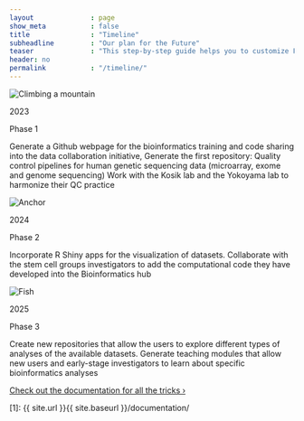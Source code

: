 ```yaml
---
layout              : page
show_meta           : false
title               : "Timeline"
subheadline         : "Our plan for the Future"
teaser              : "This step-by-step guide helps you to customize Feeling Responsive to your needs."
header: no
permalink           : "/timeline/"
---
```


<head>
    <link rel="stylesheet" href="{{ site.url }}{{ site.baseurl }}/assets/css/popups.css">
    <link rel="stylesheet" href="{{ site.url }}{{ site.baseurl }}/assets/css/customimg.css">
</head>

<div class="timeline-left">
   <div class="circle-container-tl">
      <img class="timeline-img" src="{{ site.urlimg }}timeline/time01.jpg" alt="Climbing a mountain">
   </div>
   <div class="text-left">
      <p class="font24">2023</p>
      <p class="font24">Phase 1</p>
      <p>Generate a Github webpage for the bioinformatics training and code sharing into the data collaboration initiative, Generate the first repository: Quality control pipelines for human genetic sequencing data (microarray, exome and genome sequencing) Work with the Kosik lab and the Yokoyama lab to harmonize their QC practice</p>
   </div>
</div>

<div class="timeline-right">
   <div class="circle-container-tl">
      <img class="timeline-img" src="{{ site.urlimg }}timeline/time02.jpg" alt="Anchor">
   </div>
   <div class="text-left">
      <p class="font24">2024</p>
      <p class="font24">Phase 2</p>
      <p>Incorporate R Shiny apps for the visualization of datasets. Collaborate with the stem cell groups investigators to add the computational code they have developed into the Bioinformatics hub</p>
   </div>
</div>


<div class="timeline-left">
   <div class="circle-container-tl">
      <img class="timeline-img" src="{{ site.urlimg }}timeline/time03.jpg" alt="Fish">
   </div>
   <div class="text-left">
      <p class="font24">2025</p>
      <p class="font24">Phase 3</p>
      <p>Create new repositories that allow the users to explore different types of analyses of the available datasets. Generate teaching modules that allow new users and early-stage investigators to learn about specific bioinformatics analyses</p>
   </div>
</div>

<a class="radius button small" href="{{ site.url }}{{ site.baseurl }}/documentation/">Check out the documentation for all the tricks ›</a>


 [1]: {{ site.url }}{{ site.baseurl }}/documentation/
 
